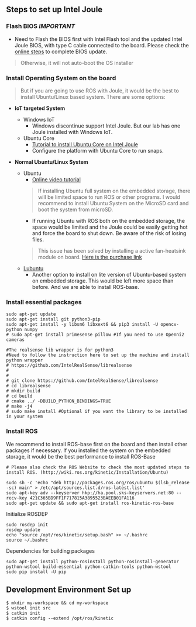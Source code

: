 ## Steps to set up Intel Joule

### **Flash BIOS** _IMPORTANT_
* Need to Flash the BIOS first with Intel Flash tool and the updated Intel Joule BIOS, with type C cable connected to the board. Please check the [online steps](https://software.intel.com/en-us/flashing-the-bios-on-joule) to complete BIOS update.
> Otherwise, it will not auto-boot the OS installer

### Install Operating System on the board
> But if you are going to use ROS with Joule, it would be the best to install Ubuntu/Linux based system.
There are some options:
- **IoT targeted System**
  - Windows IoT
    - Windows discontinue support Intel Joule. But our lab has one Joule installed with Windows IoT.
  - Ubuntu Core
    - [Tutorial to install Ubuntu Core on Intel Joule](https://developer.ubuntu.com/core/get-started/intel-joule)
    - Configure the platform with Ubuntu Core to run snaps.
    

- **Normal Ubuntu/Linux System**
  - Ubuntu
    - [Online video tutorial](https://software.intel.com/en-us/videos/installing-ubuntu-on-the-intel-joule-compute-module)
    > If installing Ubuntu full system on the embedded storage, there will be limited space to run ROS or other programs. I would recommend to install Ubuntu System on the MicroSD card and boot the system from microSD.
    - If running Ubuntu with ROS both on the embedded storage, the space would be limited and the Joule could be easily getting hot and force the board to shut down. Be aware of the risk of losing files. 
    > This issue has been solved by installing a active fan-heatsink module on board. [Here is the purchase link](https://store.gumstix.com/fansink-intel.html)
  - [Lubuntu]((https://docs.lubuntu.net/))
    - Another option to install on lite version of Ubuntu-based system on embedded storage. This would be left more space than before. And we are able to install ROS-base.

### Install essential packages
  
```
sudo apt-get update
sudo apt-get install git python3-pip
sudo apt-get install -y libsm6 libxext6 && pip3 install -U opencv-python numpy 
# sudo apt-get install primesense pillow #If you need to use Openni2 cameras

#The realsense lib wrapper is for python3
#Need to follow the instruction here to set up the machine and install python wrapper
# https://github.com/IntelRealSense/librealsense
#
#
# git clone https://github.com/IntelRealSense/librealsense
# cd librealsense
# mkdir build
# cd build
# cmake ../ -DBUILD_PYTHON_BINDINGS=TRUE
# make -j4
# sudo make install #Optional if you want the library to be installed in your system

```

### Install ROS

We recommend to install ROS-base first on the board and then install other packages if necessary. If you installed the system on the embedded storage, it would be the best performance to install ROS-Base

```
# Please also check the ROS Website to check the most updated steps to install ROS. (http://wiki.ros.org/kinetic/Installation/Ubuntu)

sudo sh -c 'echo "deb http://packages.ros.org/ros/ubuntu $(lsb_release -sc) main" > /etc/apt/sources.list.d/ros-latest.list'
sudo apt-key adv --keyserver hkp://ha.pool.sks-keyservers.net:80 --recv-key 421C365BD9FF1F717815A3895523BAEEB01FA116
sudo apt-get update && sudo apt-get install ros-kinetic-ros-base
```
Initialize ROSDEP
```
sudo rosdep init
rosdep update
echo "source /opt/ros/kinetic/setup.bash" >> ~/.bashrc
source ~/.bashrc
```
Dependencies for building packages
```
sudo apt-get install python-rosinstall python-rosinstall-generator python-wstool build-essential python-catkin-tools python-wstool
sudo pip install -U pip
```
## Development Environment Set up
```
$ mkdir my-workspace && cd my-workspace
$ wstool init src
$ catkin init
$ catkin config --extend /opt/ros/kinetic

```
